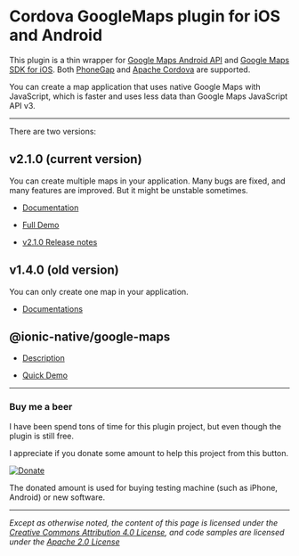 Cordova GoogleMaps plugin for iOS and Android
==========================
This plugin is a thin wrapper for [Google Maps Android API](https://developers.google.com/maps/documentation/android/) and [Google Maps SDK for iOS](https://developers.google.com/maps/documentation/ios/).
Both [PhoneGap](http://phonegap.com/) and [Apache Cordova](http://cordova.apache.org/) are supported.

You can create a map application that uses native Google Maps with JavaScript, which is faster and uses less data than Google Maps JavaScript API v3.

----

There are two versions:

## v2.1.0 (current version)

You can create multiple maps in your application.
Many bugs are fixed, and many features are improved.
But it might be unstable sometimes.

- [Documentation](./v2.0.0/README.md)

- [Full Demo](https://github.com/mapsplugin/v2.0-demo)

- [v2.1.0 Release notes](./v2.1.0/ReleaseNotes/v2.1.0/README.md)


## v1.4.0 (old version)

You can only create one map in your application.

- [Documentations](./v1.4.0/README.md)

## @ionic-native/google-maps

- [Description](./v2.0.0/ionic-native/README.md)

- [Quick Demo](https://github.com/mapsplugin/ionic-googlemaps-quickdemo)

-----

### Buy me a beer

I have been spend tons of time for this plugin project, but even though the plugin is still free.

I appreciate if you donate some amount to help this project from this button.

[![Donate](https://img.shields.io/badge/Donate-PayPal-green.svg)](https://www.paypal.com/cgi-bin/webscr?cmd=_donations&business=SQPLZJ672HJ9N&lc=US&item_name=cordova%2dgooglemaps%2dplugin&currency_code=USD&bn=PP%2dDonationsBF%3abtn_donate_SM%2egif%3aNonHosted)

The donated amount is used for buying testing machine (such as iPhone, Android) or new software.

----

*Except as otherwise noted, the content of this page is licensed under the [Creative Commons Attribution 4.0 License](LICENSES/CC-BY-4.0.md), and code samples are licensed under the [Apache 2.0 License](LICENSES/APACH-BY-2.0.md)*
